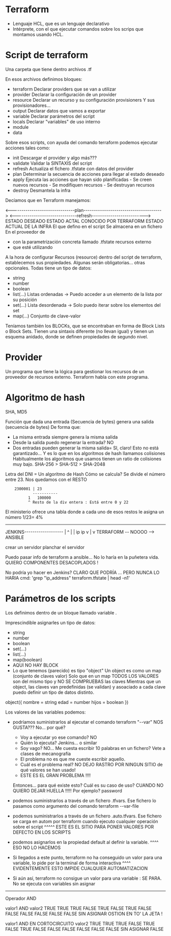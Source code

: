 # Terraform

- Lenguaje HCL, que es un lenguaje declarativo
- Intérprete, con el que ejecutar comandos sobre los scrips que montamos usando HCL.

 # Script de terraform
 
 Una carpeta que tiene dentro archivos .tf
 
 En esos archivos definimos bloques:
 - terraform    Declarar providers que se van a utilizar
 - provider     Declarar la configuración de un provider
 - resource     Declarar un recurso y su configuración
    provisioners    Y sus provisionadores...
 - output       Declarar datos que vamos a exportar
 - variable     Declarar parámetros del script
 - locals       Declarar "variables" de uso interno
 - module
 - data
 
Sobre esos scripts, con ayuda del comando terraform podemos ejecutar acciones tales como:
- init          Descargar el provider
                y algo más???
- validate      Validar la SINTAXIS del script
- refresh       Actualiza el fichero .tfstate con datos del provider
- plan          Determinar la secuencia de acciones para llegar al estado deseado
- apply         Ejecuta las acciones que hayan sido planificadas
                - Se creen nuevos recursos
                - Se modifiquen recursos
                - Se destruyan recursos
- destroy       Desmantela la infra

Decíamos que en Terraform manejamos:

<-------------------------------plan-------------------------------------->
                                        <------------------------------refresh-------------------------->
ESTADO DESEADO                          ESTADO ACTAL CONOCIDO POR TERRAFORM     ESTADO ACTUAL DE LA INFRA
El que defino en el script                  Se almacena en un fichero               En el proveedor de 
+ con la parametrización concreta           llamado .tfstate                        recursos externo
+ que esté utilizando

A la hora de configurar Recursos (resource) dentro del script de terraform, establecemos sus propiedades.
Algunas serán obligatorias... otras opcionales.
Todas tiene un tipo de datos:
- string
- number
- boolean
- list(...)     Listas ordenadas -> Puedo acceder a un elemento de la lista por su posición
- set(...)      Lista desordenada -> Solo puedo iterar sobre los elementos del set
- map(...)      Conjunto de clave-valor

Teníamos también los BLOCKs, que se encontraban en forma de Block Lists o Block Sets.
Tienen una sintaxis diferente (no llevan igual) y tienen un esquema anidado, donde se definen propiedades de segundo nivel.

# Provider

Un programa que tiene la lógica para gestionar los recursos de un proveedor de recursos externo.
Terraform habla con este programa.

# Algoritmo de hash

SHA, MD5

Función que dada una entrada (Secuencia de bytes) genera una salida (secuencia de bytes)
De forma que:
- La misma entrada siempre genera la misma salida
- Desde la salida puedo regenerar la entrada? NO
- Dos entradas pueden generar la misma salida= SI, claro! 
  Esto no está garantizado... Y es lo que en los algoritmos de hash llamamos colisiones
  Habitualmente los algoritmos que usamos tienen un ratio de colisiones muy bajo.
  SHA-256 > SHA-512 > SHA-2048

Letra del DNI = Un algoritmo de Hash
Cómo se calcula? Se divide el número entre 23. Nos quedamos con el RESTO

        2300001 | 23
                ----------- 
              1   100000
              ^ Resto de la div entera : Está entre 0 y 22
              
El ministerio ofrece una tabla donde a cada uno de esos restos le asigna un número
1/23= 4%

---

JENKINS-------------------
|   ^                    |
|   ip                   ip
v   |                    v
TERRAFORM -- NOOOO -->  ANSIBLE

crear un servidor     planchar el servidor


Puedo pasar info de terraform a ansible... No lo haría en la puñetera vida. 
QUIERO COMPONENTES DESACOPLADOS !

No podría yo hacer en Jenkins? CLARO QUE PODRÍA ... PERO NUNCA LO HARIA
cmd: 'grep "ip_address" terraform.tfstate | head -n1'

# Parámetros de los scripts

Los definimos dentro de un bloque llamado variable .

Imprescindible asignarles un tipo de datos:
- string
- number
- boolean
- set(...)
- list(...)
- map(boolean)
- AQUI NO HAY BLOCK
- Lo que tenemos (parecido) es tipo "object"
  Un object es como un map (conjunto de claves valor)
  Solo que en un map TODOS LOS VALORES son del mismo tipo y NO SE COMPRUEBAS las claves
  Mientras que un object, las claves van predefinidas (se validan) y asoaciado a cada clave
  puedo definir un tipo de datos distinto.

 object({
     nombre = string
     edad = number
     hijos = boolean
 })
 
 Los valores de las variables podemos:
 - podríamos suministrarlos al ejecutar el comando terraform "--var"
    NOS GUSTA??? No... por qué? 
    - Voy a ejecutar yo ese comando? NO
    - Quién lo ejecuta? Jenkins... o similar
    - Soy vago? NO... Me cuesta escribir 10 palabras en un fichero? Vete a clases de mecanografía
    - El problema no es que me cueste escribir aquello.
    - Cuál es el problema real? NO DEJO RASTRO POR NINGUN SITIO de qué valores se han usado!
    - ESTE ES EL GRAN PROBLEMA !!!!
    
    Entonces... para qué existe esto? Cuál es su caso de uso?
    CUANDO NO QUIERO DEJAR HUELLA !!!!! Por ejemplo? password
- podemos suministrarlos a través de un fichero .tfvars. Ese fichero lo pasamos como argumento 
  del comando terraform --var-file
- podemos suministrarlos a través de un fichero .auto.tfvars. 
  Ese fichero se carga en autom por terraform cuando ejecuto cualquier operación sobre el script
  ^^^^^ ESTE ES EL SITIO PARA PONER VALORES POR DEFECTO EN LOS SCRIPTS
- podemos asignarlos en la propiedad default al definir la variable.
  ^^^^ ESO NO LO HACEMOS 
- Si llegados a este punto, terraform no ha conseguido un valor para una variable, lo pide por la terminal de forma interactiva
  ^^^^ EVIDENTEMENTE ESTO IMPIDE CUALQUIER AUTOMATIZACION
- Si aún así, terraform no consigue un valor para una variable : SE PARA. No se ejecuta con variables sin asignar


---

Operador AND

valor1 AND valor2
TRUE        TRUE            TRUE
FALSE       TRUE            FALSE
TRUE        FALSE           FALSE
FALSE       FALSE           FALSE
FALSE       SIN ASIGNAR     OSTION EN TO' LA JETA !

valor1 AND EN CORTOCIRCUITO  valor2
TRUE        TRUE        TRUE
FALSE       TRUE        FALSE
TRUE        FALSE       FALSE
FALSE       FALSE       FALSE
FALSE       SIN ASIGNAR FALSE
